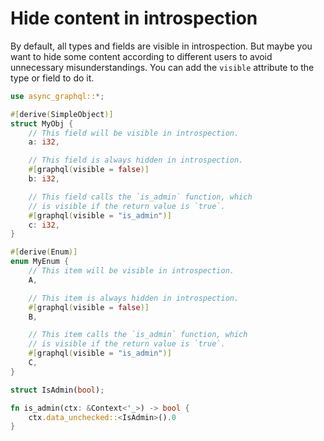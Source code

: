 # Hide content in introspection

By default, all types and fields are visible in introspection. But maybe you want to hide some content according to different users to avoid unnecessary misunderstandings. You can add the `visible` attribute to the type or field to do it.

```rust
use async_graphql::*;

#[derive(SimpleObject)]
struct MyObj {
    // This field will be visible in introspection.
    a: i32,

    // This field is always hidden in introspection.
    #[graphql(visible = false)]
    b: i32,

    // This field calls the `is_admin` function, which
    // is visible if the return value is `true`.
    #[graphql(visible = "is_admin")]
    c: i32,
}

#[derive(Enum)]
enum MyEnum {
    // This item will be visible in introspection.
    A,

    // This item is always hidden in introspection.
    #[graphql(visible = false)]
    B,

    // This item calls the `is_admin` function, which
    // is visible if the return value is `true`.
    #[graphql(visible = "is_admin")]
    C,
}

struct IsAdmin(bool);

fn is_admin(ctx: &Context<'_>) -> bool {
    ctx.data_unchecked::<IsAdmin>().0
}

```
